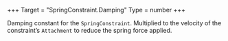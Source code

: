 +++
Target = "SpringConstraint.Damping"
Type = number
+++

Damping constant for the `SpringConstraint`. Multiplied to the velocity of the constraint’s `Attachment` to reduce the spring force applied.